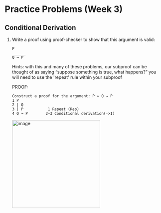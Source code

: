 # Practice Problems (Week 3)

## Conditional Derivation

1. Write a proof using proof-checker to show that this argument is valid:
   ```
   P
   ______
   Q → P
   ```
   Hints: with this and many of these problems, our subproof can be thought of as saying “suppose something is true, what happens?”
          you will need to use the 'repeat' rule within your subproof

   PROOF:
   ```
   Construct a proof for the argument: P ∴ Q → P
   1 P
   2 | Q
   3 | P	       1 Repeat (Rep)
   4 Q → P	      2–3 Conditional derivation(->I)
   
   ``` 
   <img width="282" alt="image" src="https://github.com/Jamham1020/final-projects/assets/64275401/4ad1a363-5611-4d7b-8b91-8f72bbf4ddf8">
  
